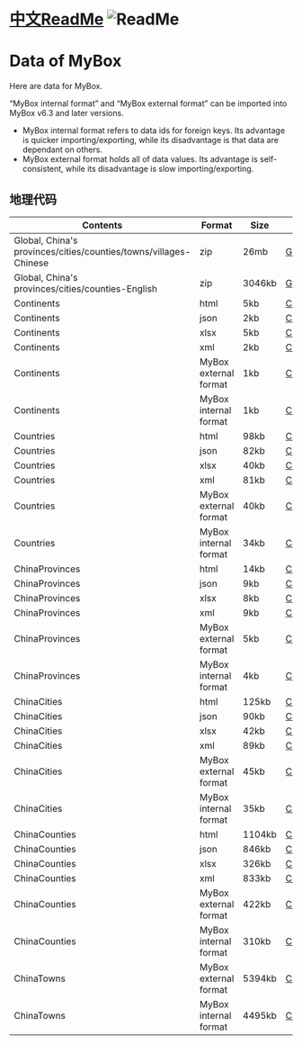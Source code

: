 # [中文ReadMe](https://github.com/Mararsh/MyBox_data)  ![ReadMe](https://mararsh.github.io/MyBox_data/iconFlower.png)  

# Data of MyBox
Here are data for MyBox.

“MyBox internal format” and “MyBox external format” can be imported into MyBox v6.3 and later versions.    
-  MyBox internal format refers to data ids for foreign keys. Its advantage is quicker importing/exporting, while its disadvantage is that data are dependant on others.   
-  MyBox external format holds all of data values. Its advantage is self-consistent, while its disadvantage is slow importing/exporting.    

## 地理代码

| Contents | Format | Size | Link |    
| --- | --- | --- |  --- |   
| Global, China's provinces/cities/counties/towns/villages-Chinese | zip | 26mb | [Geography_Codes_Chinese.zip](https://github.com/Mararsh/MyBox_data/releases/download/v1.0/Geography_Codes_Chinese.zip) |       
| Global, China's provinces/cities/counties-English | zip | 3046kb | [Geography_Codes_English.zip](https://github.com/Mararsh/MyBox_data/releases/download/v1.0/Geography_Codes_English.zip) |       
| Continents | html | 5kb | [Continents.htm](http://mararsh.github.io/MyBox_data/Geography_Codes/Global/Continents.htm) |       
| Continents | json | 2kb | [Continents.json](http://mararsh.github.io/MyBox_data/Geography_Codes/Global/Continents.json) |       
| Continents | xlsx | 5kb | [Continents.xlsx](http://mararsh.github.io/MyBox_data/Geography_Codes/Global/Continents.xlsx) |       
| Continents | xml | 2kb | [Continents.xml](http://mararsh.github.io/MyBox_data/Geography_Codes/Global/Continents.xml) |       
| Continents | MyBox external format | 1kb | [Continents_external.csv](http://mararsh.github.io/MyBox_data/Geography_Codes/Global/Continents_external.csv) |       
| Continents | MyBox internal format | 1kb | [Continents_internal.csv](http://mararsh.github.io/MyBox_data/Geography_Codes/Global/Continents_internal.csv) | 
| Countries | html | 98kb | [Countries.htm](http://mararsh.github.io/MyBox_data/Geography_Codes/Global/Countries.htm) |       
| Countries | json | 82kb | [Countries.json](http://mararsh.github.io/MyBox_data/Geography_Codes/Global/Countries.json) |       
| Countries | xlsx | 40kb | [Countries.xlsx](http://mararsh.github.io/MyBox_data/Geography_Codes/Global/Countries.xlsx) |       
| Countries | xml | 81kb | [Countries.xml](http://mararsh.github.io/MyBox_data/Geography_Codes/Global/Countries.xml) |       
| Countries | MyBox external format | 40kb | [Countries_external.csv](http://mararsh.github.io/MyBox_data/Geography_Codes/Global/Countries_external.csv) |       
| Countries | MyBox internal format | 34kb | [Countries_internal.csv](http://mararsh.github.io/MyBox_data/Geography_Codes/Global/Countries_internal.csv) | 
| ChinaProvinces | html | 14kb | [ChinaProvinces.htm](http://mararsh.github.io/MyBox_data/Geography_Codes/China/ChinaProvinces/ChinaProvinces.htm) |       
| ChinaProvinces | json | 9kb | [ChinaProvinces.json](http://mararsh.github.io/MyBox_data/Geography_Codes/China/ChinaProvinces/ChinaProvinces.json) |       
| ChinaProvinces | xlsx | 8kb | [ChinaProvinces.xlsx](http://mararsh.github.io/MyBox_data/Geography_Codes/China/ChinaProvinces/ChinaProvinces.xlsx) |       
| ChinaProvinces | xml | 9kb | [ChinaProvinces.xml](http://mararsh.github.io/MyBox_data/Geography_Codes/China/ChinaProvinces/ChinaProvinces.xml) |       
| ChinaProvinces | MyBox external format | 5kb | [ChinaProvinces_external.csv](http://mararsh.github.io/MyBox_data/Geography_Codes/China/ChinaProvinces/ChinaProvinces_external.csv) |       
| ChinaProvinces | MyBox internal format | 4kb | [ChinaProvinces_internal.csv](http://mararsh.github.io/MyBox_data/Geography_Codes/China/ChinaProvinces/ChinaProvinces_internal.csv) | 
| ChinaCities | html | 125kb | [ChinaCities.htm](http://mararsh.github.io/MyBox_data/Geography_Codes/China/ChinaCities/ChinaCities.htm) |       
| ChinaCities | json | 90kb | [ChinaCities.json](http://mararsh.github.io/MyBox_data/Geography_Codes/China/ChinaCities/ChinaCities.json) |       
| ChinaCities | xlsx | 42kb | [ChinaCities.xlsx](http://mararsh.github.io/MyBox_data/Geography_Codes/China/ChinaCities/ChinaCities.xlsx) |       
| ChinaCities | xml | 89kb | [ChinaCities.xml](http://mararsh.github.io/MyBox_data/Geography_Codes/China/ChinaCities/ChinaCities.xml) |       
| ChinaCities | MyBox external format | 45kb | [ChinaCities_external.csv](http://mararsh.github.io/MyBox_data/Geography_Codes/China/ChinaCities/ChinaCities_external.csv) |       
| ChinaCities | MyBox internal format | 35kb | [ChinaCities_internal.csv](http://mararsh.github.io/MyBox_data/Geography_Codes/China/ChinaCities/ChinaCities_internal.csv) | 
| ChinaCounties | html | 1104kb | [ChinaCounties.htm](http://mararsh.github.io/MyBox_data/Geography_Codes/China/ChinaCounties/ChinaCounties.htm) |       
| ChinaCounties | json | 846kb | [ChinaCounties.json](http://mararsh.github.io/MyBox_data/Geography_Codes/China/ChinaCounties/ChinaCounties.json) |       
| ChinaCounties | xlsx | 326kb | [ChinaCounties.xlsx](http://mararsh.github.io/MyBox_data/Geography_Codes/China/ChinaCounties/ChinaCounties.xlsx) |       
| ChinaCounties | xml | 833kb | [ChinaCounties.xml](http://mararsh.github.io/MyBox_data/Geography_Codes/China/ChinaCounties/ChinaCounties.xml) |       
| ChinaCounties | MyBox external format | 422kb | [ChinaCounties_external.csv](http://mararsh.github.io/MyBox_data/Geography_Codes/China/ChinaCounties/ChinaCounties_external.csv) |       
| ChinaCounties | MyBox internal format | 310kb | [ChinaCounties_internal.csv](http://mararsh.github.io/MyBox_data/Geography_Codes/China/ChinaCounties/ChinaCounties_internal.csv) | 
| ChinaTowns | MyBox external format | 5394kb | [ChinaTowns_external.csv](http://mararsh.github.io/MyBox_data/Geography_Codes/China/ChinaTowns/ChinaTowns_external.csv) |       
| ChinaTowns | MyBox internal format | 4495kb | [ChinaTowns_internal.csv](http://mararsh.github.io/MyBox_data/Geography_Codes/China/ChinaTowns/ChinaTowns_internal.csv) | 
